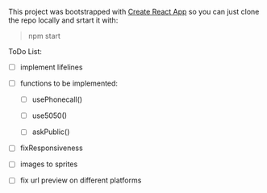 This project was bootstrapped with [Create React App](https://github.com/facebook/create-react-app) so you can just clone the repo locally and srtart it with:
> npm start

ToDo List:

- [ ] implement lifelines

- [ ] functions to be implemented:
    - [ ] usePhonecall()
    - [ ] use5050()
    - [ ] askPublic()


- [ ] fixResponsiveness
- [ ] images to sprites
- [ ] fix url preview on different platforms
